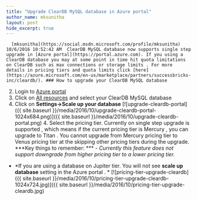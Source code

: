 ```yaml
---
title: "Upgrade ClearDB MySQL database in Azure portal"
author_name: mksunitha
layout: post
hide_excerpt: true
---
```

      [mksunitha](https://social.msdn.microsoft.com/profile/mksunitha)  10/6/2016 10:52:42 AM  ClearDB MySQL database now supports single step upgrade in [Azure portal](https://portal.azure.com). If you using a ClearDB database you may at some point in time hit quota limitations on ClearDB such as max connections or storage limits . For more details in pricing tiers and quota limits click [here](https://azure.microsoft.com/en-us/marketplace/partners/successbricks-inc/cleardb/). ### How to upgrade your ClearDB MySQL database

  2. Login to [Azure portal](https://portal.azure.com)
 4. Click on [All resources](https://portal.azure.com/?feature.customportal=false#blade/HubsExtension/Resources/resourceType/Microsoft.Resources%2Fresources) and select your ClearDB MySQL database
 6. Click on **Settings->Scale up your database**
  [![upgrade-cleardb-portal]({{ site.baseurl }}/media/2016/10/upgrade-cleardb-portal-1024x684.png)]({{ site.baseurl }}/media/2016/10/upgrade-cleardb-portal.png) 4. Select the pricing tier. Currently on single step upgrade is supported , which means if the current pricing tier is Mercury , you can upgrade to Titan . You cannot upgrade from Mercury pricing tier to Venus pricing tier at the skipping other pricing tiers during the upgrade.  ***Key things to remember: ***  - *Currently this feature does not support downgrade from higher pricing tier to a lower pricing tier.*
 - *If you are using a database on Jupiter tier. You will not see **scale up database** setting in the Azure portal . *
   [![pricing-tier-upgrade-cleardb]({{ site.baseurl }}/media/2016/10/pricing-tier-upgrade-cleardb-1024x724.jpg)]({{ site.baseurl }}/media/2016/10/pricing-tier-upgrade-cleardb.jpg)      